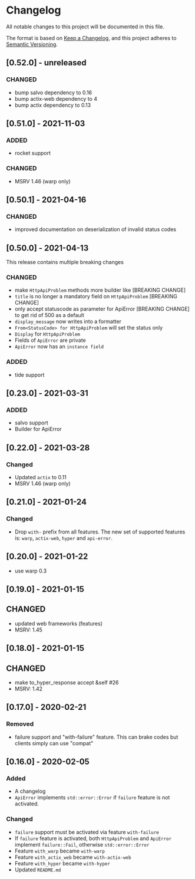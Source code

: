 # Changelog
All notable changes to this project will be documented in this file.

The format is based on [Keep a Changelog](https://keepachangelog.com/en/1.0.0/),
and this project adheres to [Semantic Versioning](https://semver.org/spec/v2.0.0.html).

## [0.52.0] - unreleased

### CHANGED

- bump salvo dependency to 0.16
- bump actix-web dependency to 4
- bump actix dependency to 0.13

## [0.51.0] - 2021-11-03

### ADDED

- rocket support

### CHANGED 

- MSRV 1.46 (warp only)

## [0.50.1] - 2021-04-16

### CHANGED

- improved documentation on deserialization of invalid status codes
## [0.50.0] - 2021-04-13

This release contains multiple breaking changes

### CHANGED

- make `HttpApiProblem` methods more builder like [BREAKING CHANGE]
- `title` is no longer a mandatory field on `HttpApiProblem` [BREAKING CHANGE]
- only accept statuscode as parameter for ApiError [BREAKING CHANGE] to get rid of 500 as a default
- `display_message` now writes into a formatter
- `From<StatusCode> for HttpApiProblem` will set the status only
- `Display` for `HttpApiProblem`
- Fields of `ApiError` are private
- `ApiError` now has an `instance field`

### ADDED

- tide support

## [0.23.0] - 2021-03-31

### ADDED

- salvo support
- Builder for ApiError

## [0.22.0] - 2021-03-28

### Changed

- Updated `actix` to 0.11
- MSRV 1.46 (warp only)
## [0.21.0] - 2021-01-24

### Changed

- Drop `with-` prefix from all features.
  The new set of supported features is: `warp`, `actix-web`, `hyper` and `api-error`.

## [0.20.0] - 2021-01-22

- use warp 0.3

## [0.19.0] - 2021-01-15

## CHANGED
- updated web frameworks (features)
- MSRV: 1.45


## [0.18.0] - 2021-01-15

## CHANGED

- make to_hyper_response accept &self #26
- MSRV: 1.42

## [0.17.0] - 2020-02-21
### Removed
- failure support and "with-failure" feature. This can brake codes but clients simply can use "compat"

## [0.16.0] - 2020-02-05
### Added
- A changelog
- `ApiError` implements `std::error::Error` if `failure` feature is not activated.

### Changed
- `failure` support must be activated via feature `with-failure`
- If `failure` feature is activated, both `HttpApiProblem` and `ApiError` implement `failure::Fail`, otherwise `std::error::Error`
- Feature `with_warp` became `with-warp`
- Feature `with_actix_web` became `with-actix-web`
- Feature `with_hyper` became `with-hyper`
- Updated `README.md`
